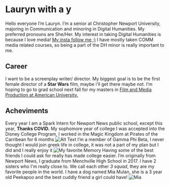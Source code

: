 # Lauryn with a y
Hello everyone I’m Lauryn. I’m a senior at Christopher Newport University, majoring in Communication and minoring in Digital Humanities.
 My preferred pronouns are She/Her.
 My interest in taking Digital Humanities is because I love media! [My insta follow me ;)](https://www.instagram.com/lauryn.lovess/?hl=en)
  I have mostly taken COMM media related courses, so being a part of the DH minor is really important to me.
## Career 
I want to be a screenplay writer/ director.
 My biggest goal is to be the first female director of a **Star Wars** film, maybe i'll get there maybe not.
 I’m hoping to go to grad school next fall for my masters in [Film and Media Production at American University.](https://www.american.edu/soc/film/ma/ma-flma-new.cfm)
 ## Acheviments 
 Every year I am a Spark Intern for Newport News public school, except this year, **Thanks COVID.**
 My sophomore year of college I was accepted into the Disney College Program, I worked in the Magic Kingdom at Pirates of the Carribean for 6 months ![Alt Text](https://laurynloves.github.io/laurynloves/images/A0050E6D-E04B-4485-9B79-706D655899CF.jpeg)
I’m a member of Gamma Phi Beta, I never thought I would join greek life in college, it was not a part of my plan but I did and I really enjoy it ![My favorite Memory](https://laurynloves.github.io/laurynloves/images/3E182BE6-EE9E-4F0E-A0FD-2E1B5D557880.jpeg)
Having some of the best friends I could ask for really has made college easier.
I’m originally from Newport News, I graduate from Menchville High School in 2017. I have 2 sisters who I'm really close to. We call each other _3 squad_, they are my favorite people in the world. I have a dog named Mia Mulan, she is a 3 year old Peekapoo and the best cuddly friend a girl could have! ![Mia](https://laurynloves.github.io/laurynloves/images/DFDF7D05-4577-44EA-83E5-250C82E0B2F6_1_105_c.jpeg)


